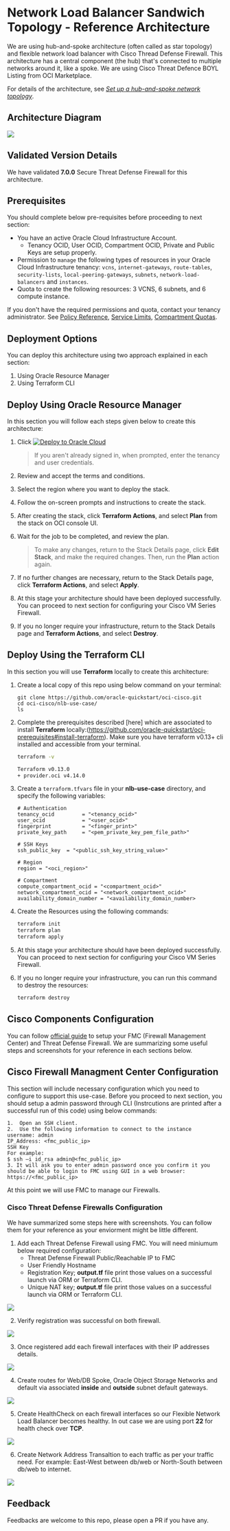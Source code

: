 # Network Load Balancer Sandwich Topology - Reference Architecture

We are using hub-and-spoke architecture (often called as star topology) and flexible network load balancer with Cisco Thread Defense Firewall. This architecture has a central component (the hub) that's connected to multiple networks around it, like a spoke. We are using Cisco Threat Defence BOYL Listing from OCI Marketplace.

For details of the architecture, see [_Set up a hub-and-spoke network topology_](https://docs.oracle.com/en/solutions/hub-spoke-network/index.html).

## Architecture Diagram

![](./images/arch.png)

## Validated Version Details

We have validated **7.0.0** Secure Threat Defense Firewall for this architecture.

## Prerequisites

You should complete below pre-requisites before proceeding to next section:
- You have an active Oracle Cloud Infrastructure Account.
  - Tenancy OCID, User OCID, Compartment OCID, Private and Public Keys are setup properly.
- Permission to `manage` the following types of resources in your Oracle Cloud Infrastructure tenancy: `vcns`, `internet-gateways`, `route-tables`, `security-lists`, `local-peering-gateways`, `subnets`, `network-load-balancers` and `instances`.
- Quota to create the following resources: 3 VCNS, 6 subnets, and 6 compute instance.

If you don't have the required permissions and quota, contact your tenancy administrator. See [Policy Reference](https://docs.cloud.oracle.com/en-us/iaas/Content/Identity/Reference/policyreference.htm), [Service Limits](https://docs.cloud.oracle.com/en-us/iaas/Content/General/Concepts/servicelimits.htm), [Compartment Quotas](https://docs.cloud.oracle.com/iaas/Content/General/Concepts/resourcequotas.htm).


## Deployment Options

You can deploy this architecture using two approach explained in each section: 
1. Using Oracle Resource Manager 
2. Using Terraform CLI 

## Deploy Using Oracle Resource Manager

In this section you will follow each steps given below to create this architecture:

1. Click [![Deploy to Oracle Cloud](https://oci-resourcemanager-plugin.plugins.oci.oraclecloud.com/latest/deploy-to-oracle-cloud.svg)](https://console.us-phoenix-1.oraclecloud.com/resourcemanager/stacks/create?region=home&zipUrl=https://github.com/oracle-quickstart/oci-cisco/raw/master/ftdv/nlb-use-case/resource-manager/cisco-nlb.zip)

    > If you aren't already signed in, when prompted, enter the tenancy and user credentials.

2. Review and accept the terms and conditions.

3. Select the region where you want to deploy the stack.

4. Follow the on-screen prompts and instructions to create the stack.

5. After creating the stack, click **Terraform Actions**, and select **Plan** from the stack on OCI console UI.

6. Wait for the job to be completed, and review the plan.

    > To make any changes, return to the Stack Details page, click **Edit Stack**, and make the required changes. Then, run the **Plan** action again.

7. If no further changes are necessary, return to the Stack Details page, click **Terraform Actions**, and select **Apply**. 

8. At this stage your architecture should have been deployed successfully. You can proceed to next section for configuring your Cisco VM Series Firewall.

9. If you no longer require your infrastructure, return to the Stack Details page and **Terraform Actions**, and select **Destroy**.


## Deploy Using the Terraform CLI

In this section you will use **Terraform** locally to create this architecture: 


1. Create a local copy of this repo using below command on your terminal: 

    ```
    git clone https://github.com/oracle-quickstart/oci-cisco.git
    cd oci-cisco/nlb-use-case/
    ls
    ```

2. Complete the prerequisites described [here] which are associated to install **Terraform** locally:(https://github.com/oracle-quickstart/oci-prerequisites#install-terraform).
    Make sure you have terraform v0.13+ cli installed and accessible from your terminal.

    ```bash
    terraform -v

    Terraform v0.13.0
    + provider.oci v4.14.0
    ```

3. Create a `terraform.tfvars` file in your **nlb-use-case** directory, and specify the following variables:

    ```
    # Authentication
    tenancy_ocid         = "<tenancy_ocid>"
    user_ocid            = "<user_ocid>"
    fingerprint          = "<finger_print>"
    private_key_path     = "<pem_private_key_pem_file_path>"

    # SSH Keys
    ssh_public_key  = "<public_ssh_key_string_value>"

    # Region
    region = "<oci_region>"

    # Compartment
    compute_compartment_ocid = "<compartment_ocid>"
    network_compartment_ocid = "<network_compartment_ocid>"
    availability_domain_number = "<availability_domain_number>

    ````

4. Create the Resources using the following commands:

    ```bash
    terraform init
    terraform plan
    terraform apply
    ```

5. At this stage your architecture should have been deployed successfully. You can proceed to next section for configuring your Cisco VM Series Firewall. 

6. If you no longer require your infrastructure, you can run this command to destroy the resources:

    ```bash
    terraform destroy
    ```

## Cisco Components Configuration 

You can follow [official guide](https://www.cisco.com/c/en/us/td/docs/security/firepower/quick_start/oci/ftdv-oci-gsg.pdf) to setup your FMC (Firewall Management Center) and Threat Defense Firewall. We are summarizing some useful steps and screenshots for your reference in each sections below. 

## Cisco Firewall Managment Center Configuration 

This section will include necessary configuration which you need to configure to support this use-case. Before you proceed to next section, you should setup a admin password through CLI (Instrcutions are printed after a successful run of this code) using below commands: 

```
1.  Open an SSH client.
2.  Use the following information to connect to the instance
username: admin
IP_Address: <fmc_public_ip>
SSH Key
For example:
$ ssh –i id_rsa admin@<fmc_public_ip>
3. It will ask you to enter admin password once you confirm it you should be able to login to FMC using GUI in a web browser: https://<fmc_public_ip>
```

At this point we will use FMC to manage our Firewalls. 

###  Cisco Threat Defense Firewalls Configuration 

We have summarized some steps here with screenshots. You can follow them for your reference as your enviorment might be little different. 

1. Add each Threat Defense Firewall using FMC. You will need miniumum below required configuration:
   - Threat Defense Firewall Public/Reachable IP to FMC
   - User Friendly Hostname 
   - Registration Key; **output.tf** file print those values on a successful launch via ORM or Terraform CLI. 
   - Unique NAT key; **output.tf** file print those values on a successful launch via ORM or Terraform CLI. 

![](./images/register.png)

2. Verify registration was successful on both firewall. 

![](./images/registered.png)

3. Once registered add each firewall interfaces with their IP addresses details. 

![](./images/interfaces.png)

4. Create routes for Web/DB Spoke, Oracle Object Storage Networks and default via associated **inside** and **outside** subnet default gateways. 

![](./images/routes.png)

5. Create HealthCheck on each firewall interfaces so our Flexible Network Load Balancer becomes healthy. In out case we are using port **22** for health check over **TCP**. 

![](./images/healthcheck.png)

6. Create Network Address Transaltion to each traffic as per your traffic need. For example: East-West between db/web or North-South between db/web to internet. 

![](./images/nat.png)


## Feedback 

Feedbacks are welcome to this repo, please open a PR if you have any.